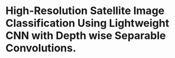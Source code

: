 <h1>High-Resolution Satellite Image Classification Using Lightweight CNN with Depth wise Separable Convolutions.</h1>


